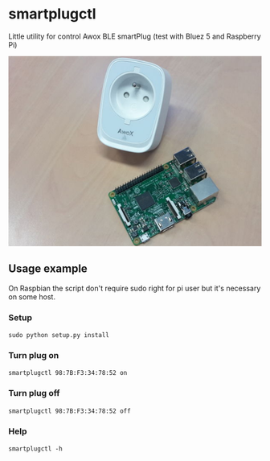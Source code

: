 # smartplugctl

Little utility for control Awox BLE smartPlug (test with Bluez 5 and Raspberry
Pi)

![](img/rpi_smartplug.jpg)

## Usage example

On Raspbian the script don't require sudo right for pi user but it's necessary
on some host.

### Setup

    sudo python setup.py install

### Turn plug on

    smartplugctl 98:7B:F3:34:78:52 on

### Turn plug off

    smartplugctl 98:7B:F3:34:78:52 off

### Help

    smartplugctl -h
